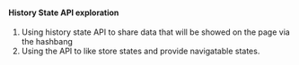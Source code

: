 #### History State API exploration

1. Using history state API to share data that will be showed on the page via the hashbang
2. Using the API to like store states and provide navigatable states.